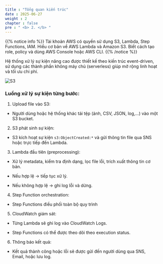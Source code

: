 ```yaml
---
title : "Tổng quan kiến trúc"
date : 2025-06-27
weight : 2 
chapter : false
pre : " <b> 2. </b> "
---
```


{{% notice info %}}
Tài khoản AWS có quyền sử dụng S3, Lambda, Step Functions, IAM.
Hiểu cơ bản về AWS Lambda và Amazon S3.
Biết cách tạo role, policy và dùng AWS Console hoặc AWS CLI.
{{% /notice %}}

Hệ thống xử lý sự kiện nâng cao được thiết kế theo kiến trúc event-driven, sử dụng các thành phần không máy chủ (serverless) giúp mở rộng linh hoạt và tối ưu chi phí.

![S3](/images/2.prerequisite/2.Tongquankientruc.png)

### Luồng xử lý sự kiện từng bước:

1. Upload file vào S3:

- Người dùng hoặc hệ thống khác tải tệp (ảnh, CSV, JSON, log,...) vào một S3 bucket.

2. S3 phát sinh sự kiện:

- S3 kích hoạt sự kiện `s3:ObjectCreated:*` và gửi thông tin file qua SNS hoặc trực tiếp đến Lambda.

3. Lambda đầu tiên (preprocessing):

- Xử lý metadata, kiểm tra định dạng, lọc file lỗi, trích xuất thông tin cơ bản.

- Nếu hợp lệ → tiếp tục xử lý.

- Nếu không hợp lệ → ghi log lỗi và dừng.

4. Step Function orchestration:

- Step Functions điều phối toàn bộ quy trình

5. CloudWatch giám sát:

- Từng Lambda sẽ ghi log vào CloudWatch Logs.

- Step Functions có thể được theo dõi theo execution status.

6. Thông báo kết quả:

- Kết quả thành công hoặc lỗi sẽ được gửi đến người dùng qua SNS, Email, hoặc lưu log.
  
